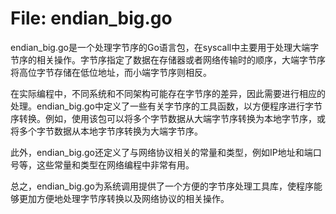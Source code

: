 # File: endian_big.go

endian_big.go是一个处理字节序的Go语言包，在syscall中主要用于处理大端字节序的相关操作。字节序指定了数据在存储器或者网络传输时的顺序，大端字节序将高位字节存储在低位地址，而小端字节序则相反。

在实际编程中，不同系统和不同架构可能存在字节序的差异，因此需要进行相应的处理。endian_big.go中定义了一些有关字节序的工具函数，以方便程序进行字节序转换。例如，使用该包可以将多个字节数据从大端字节序转换为本地字节序，或将多个字节数据从本地字节序转换为大端字节序。

此外，endian_big.go还定义了与网络协议相关的常量和类型，例如IP地址和端口号等，这些常量和类型在网络编程中非常有用。

总之，endian_big.go为系统调用提供了一个方便的字节序处理工具库，使程序能够更加方便地处理字节序转换以及网络协议的相关操作。

